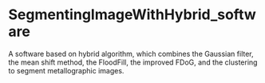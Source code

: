 # SegmentingImageWithHybrid_software
A software based on hybrid algorithm,  which combines the Gaussian filter, the mean shift method, the FloodFill, the improved FDoG, and the clustering to segment metallographic images.

